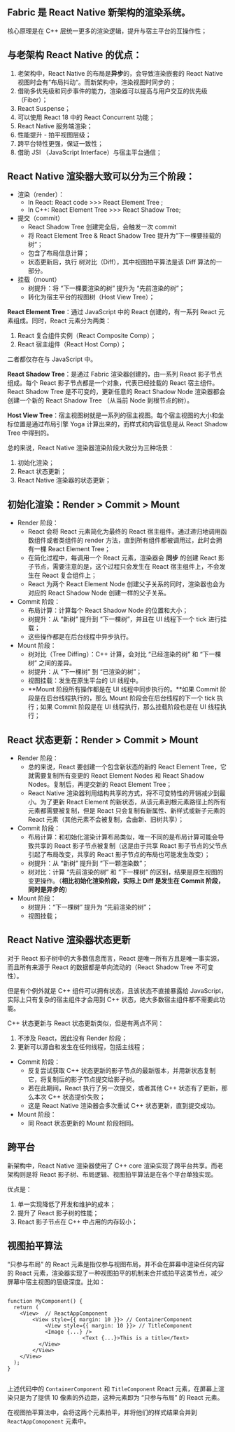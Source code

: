## **Fabric 是 React Native 新架构的渲染系统。**

核心原理是在 C++ 层统一更多的渲染逻辑，提升与宿主平台的互操作性；

## 与老架构 React Native 的优点：

1. 老架构中，React Native 的布局是**异步**的，会导致渲染嵌套的 React Native 视图时会有”布局抖动“。而新架构中，渲染视图时同步的；
2. 借助多优先级和同步事件的能力，渲染器可以提高与用户交互的优先级（Fiber）；
3. React Suspense；
4. 可以使用 React 18 中的 React Concurrent 功能；
5. React Native 服务端渲染；
6. 性能提升 - 拍平视图层级；
7. 跨平台特性更强，保证一致性；
8. 借助 JSI （JavaScript Interface）与宿主平台通信；

## React Native 渲染器大致可以分为三个阶段：

* 渲染（render）：
    * In React: React code  >>>  React  Element Tree ;
    *  In C++: React Element Tree >>> React Shadow Tree;
* 提交（commit）
    * React Shadow Tree 创建完全后，会触发一次 commit
    * 将 React Element Tree & React Shadow Tree 提升为”下一棵要挂载的树“；
    * 包含了布局信息计算；
    * 状态更新后，执行 树对比（Diff），其中视图拍平算法是该 Diff 算法的一部分。
* 挂载（mount）
    * 树提升：将 “下一棵要渲染的树” 提升为 “先前渲染的树”；
    * 转化为宿主平台的视图树（Host View Tree）；

**React Element Tree**：通过 JavaScript 中的 React 创建的，有一系列 React 元素组成。同时，React 元素分为两类：

1. React 复合组件实例（React Composite Comp）；
2. React 宿主组件（React Host Comp）；

二者都仅存在与 JavaScript 中。

**React Shadow Tree**：是通过 Fabric 渲染器创建的，由一系列 React 影子节点组成。每个 React 影子节点都是一个对象，代表已经挂载的 React 宿主组件。React Shadow Tree 是不可变的，更新任意的 React Shadow Node 渲染器都会创建一个新的 React Shadow Tree （从当前 Node 到根节点的树）。

**Host View Tree**：宿主视图树就是一系列的宿主视图。每个宿主视图的大小和坐标位置是通过布局引擎 Yoga 计算出来的，而样式和内容信息是从 React Shadow Tree 中得到的。

总的来说，React Native 渲染器渲染阶段大致分为三种场景：

1. 初始化渲染；
2. React 状态更新；
3. React Native 渲染器的状态更新；

## 初始化渲染：Render > Commit > Mount

* Render 阶段：
    * React 会将 React 元素简化为最终的 React 宿主组件。通过递归地调用函数组件或者类组件的 render 方法，直到所有组件都被调用过，此时会拥有一棵 React Element Tree；
    * 在简化过程中，每调用一个 React 元素，渲染器会 **同步** 的创建 React 影子节点，需要注意的是，这个过程只会发生在 React 宿主组件上，不会发生在 React 复合组件上；
    * React 为两个 React Element Node 创建父子关系的同时，渲染器也会为对应的 React Shadow Node 创建一样的父子关系。
* Commit 阶段：
    * 布局计算：计算每个 React Shadow Node 的位置和大小；
    * 树提升：从 “新树” 提升到 “下一棵树”，并且在 UI 线程下一个 tick 进行挂载；
    * 这些操作都是在后台线程中异步执行。
* Mount 阶段：
    * 树对比（Tree Diffing）：C++ 计算，会对比 “已经渲染的树” 和 “下一棵树” 之间的差异。
    * 树提升：从 “下一棵树” 到 “已渲染的树”；
    * 视图挂载：发生在原生平台的 UI 线程中。
    * **Mount 阶段所有操作都是在 UI 线程中同步执行的。**如果 Commit 阶段是在后台线程执行的，那么 Mount 阶段会在后台线程的下一个 tick 执行；如果 Commit 阶段是在 UI 线程执行，那么挂载阶段也是在 UI 线程执行；

## React 状态更新：Render > Commit > Mount

* Render 阶段：
    * 总的来说，React 要创建一个包含新状态的新的 React Element Tree，它就需要复制所有变更的 React Element Nodes 和 React Shadow Nodes。复制后，再提交新的 React Element Tree；
    * React Native 渲染器利用结构共享的方式，将不可变特性的开销减少到最小。为了更新 React Element 的新状态，从该元素到根元素路径上的所有元素都需要被复制，但是 React 只会复制有新属性、新样式或新子元素的 React 元素（其他元素不会被复制，会由新、旧树共享）；
* Commit 阶段：
    * 布局计算：和初始化渲染计算布局类似，唯一不同的是布局计算可能会导致共享的 React 影子节点被复制（这是由于共享 React 影子节点的父节点引起了布局改变，共享的 React 影子节点的布局也可能发生改变）；
    * 树提升：从 “新树” 提升到 “下一颗渲染数”；
    * 树对比：计算 “先前渲染的树” 和 “下一棵树” 的区别，结果是原生视图的变更操作。（**相比初始化渲染阶段，实际上 Diff 是发生在 Commit 阶段，同时是异步的**）
* Mount 阶段：
    * 树提升：“下一棵树” 提升为 “先前渲染的树”；
    * 视图挂载；

## React Native 渲染器状态更新

对于 React 影子树中的大多数信息而言，React 是唯一所有方且是唯一事实源，而且所有来源于 React 的数据都是单向流动的（React Shadow Tree 不可变性）。

但是有个例外就是 C++ 组件可以拥有状态，且该状态不直接暴露给 JavaScript，实际上只有复杂的宿主组件才会用到 C++ 状态，绝大多数宿主组件都不需要此功能。

C++ 状态更新与 React 状态更新类似，但是有两点不同：

1. 不涉及 React，因此没有 Render 阶段；
2. 更新可以源自和发生在任何线程，包括主线程；

* Commit 阶段：
    * 反复尝试获取 C++ 状态更新的影子节点的最新版本，并用新状态复制它，将复制后的影子节点提交给影子树。
    * 若在此期间，React 执行了另一次提交，或者其他 C++ 状态有了更新，那么本次 C++ 状态提价失败；
    * 这是 React Native 渲染器会多次重试 C++ 状态更新，直到提交成功。
* Mount 阶段：
    * 同 React 状态更新的 Mount 阶段相同。

## 跨平台

新架构中，React Native 渲染器使用了 C++ core 渲染实现了跨平台共享。而老架构则是将 React 影子树、布局逻辑、视图拍平算法是在各个平台单独实现。

优点是：

1. 单一实现降低了开发和维护的成本；
2. 提升了 React 影子树的性能；
3. React 影子节点在 C++ 中占用的内存较小；

## 视图拍平算法

“只参与布局” 的 React 元素是指仅参与视图布局，并不会在屏幕中渲染任何内容的 React 元素，渲染器实现了一种视图拍平的机制来合并或拍平这类节点，减少屏幕中宿主视图的层级深度。比如：

```react

function MyComponent() {
  return (
  	<View>  // ReactAppComponent
    	<View style={{ margin: 10 }}> // ContainerComponent
        	<View style={{ margin: 10 }}> // TitleComponent
            <Image {...} />
						<Text {...}>This is a title</Text>
          </View>
    	</View>
    </View>
  );
}
 
```

上述代码中的 `ContainerComponent` 和 `TitleComponent` React 元素，在屏幕上渲染只是为了提供 10 像素的外边距，这种元素即为 “只参与布局” 的 React 元素。

在视图拍平算法中，会将这两个元素拍平，并将他们的样式结果合并到 `ReactAppComoponent` 元素中。

